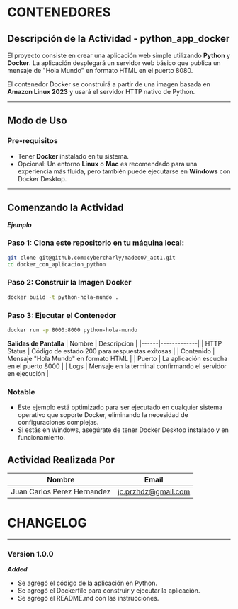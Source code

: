 # CONTENEDORES

## Descripción de la Actividad - python_app_docker

El proyecto consiste en crear una aplicación web simple utilizando **Python** y **Docker**. La aplicación desplegará un servidor web básico que publica un mensaje de "Hola Mundo" en formato HTML en el puerto 8080.

El contenedor Docker se construirá a partir de una imagen basada en **Amazon Linux 2023** y usará el servidor HTTP nativo de Python.

---

## Modo de Uso

### Pre-requisitos
* Tener **Docker** instalado en tu sistema.
* Opcional: Un entorno **Linux** o **Mac** es recomendado para una experiencia más fluida, pero también puede ejecutarse en **Windows** con Docker Desktop.

---

## Comenzando la Actividad

***Ejemplo***

### Paso 1: Clona este repositorio en tu máquina local:
```bash
git clone git@github.com:cybercharly/madeo07_act1.git
cd docker_con_aplicacion_python
```
### Paso 2: Construir la Imagen Docker
```bash
docker build -t python-hola-mundo .
```
### Paso 3:  Ejecutar el Contenedor
```bash
docker run -p 8000:8000 python-hola-mundo
```

**Salidas de Pantalla**
| Nombre | Descripcion |
|------|-------------|
| HTTP Status | Código de estado 200 para respuestas exitosas |
| Contenido | Mensaje "Hola Mundo" en formato HTML |
| Puerto | La aplicación escucha en el puerto 8000 |
| Logs | Mensaje en la terminal confirmando el servidor en ejecución |


### Notable
* Este ejemplo está optimizado para ser ejecutado en cualquier sistema operativo que soporte Docker, eliminando la necesidad de configuraciones complejas.
* Si estás en Windows, asegúrate de tener Docker Desktop instalado y en funcionamiento.

## Actividad Realizada Por
| Nombre | Email |
|------|-------|
| Juan Carlos Perez Hernandez | jc.przhdz@gmail.com |

# CHANGELOG
***
### Version 1.0.0
***Added***
* Se agregó el código de la aplicación en Python.
* Se agregó el Dockerfile para construir y ejecutar la aplicación.
* Se agregó el README.md con las instrucciones.